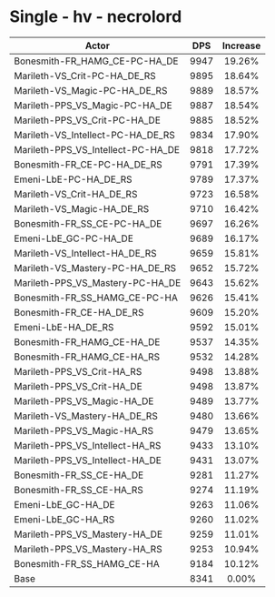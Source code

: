 # Single - hv - necrolord
| Actor | DPS | Increase |
|---|:---:|:---:|
|Bonesmith-FR_HAMG_CE-PC-HA_DE|9947|19.26%|
|Marileth-VS_Crit-PC-HA_DE_RS|9895|18.64%|
|Marileth-VS_Magic-PC-HA_DE_RS|9889|18.57%|
|Marileth-PPS_VS_Magic-PC-HA_DE|9887|18.54%|
|Marileth-PPS_VS_Crit-PC-HA_DE|9885|18.52%|
|Marileth-VS_Intellect-PC-HA_DE_RS|9834|17.90%|
|Marileth-PPS_VS_Intellect-PC-HA_DE|9818|17.72%|
|Bonesmith-FR_CE-PC-HA_DE_RS|9791|17.39%|
|Emeni-LbE-PC-HA_DE_RS|9789|17.37%|
|Marileth-VS_Crit-HA_DE_RS|9723|16.58%|
|Marileth-VS_Magic-HA_DE_RS|9710|16.42%|
|Bonesmith-FR_SS_CE-PC-HA_DE|9697|16.26%|
|Emeni-LbE_GC-PC-HA_DE|9689|16.17%|
|Marileth-VS_Intellect-HA_DE_RS|9659|15.81%|
|Marileth-VS_Mastery-PC-HA_DE_RS|9652|15.72%|
|Marileth-PPS_VS_Mastery-PC-HA_DE|9643|15.62%|
|Bonesmith-FR_SS_HAMG_CE-PC-HA|9626|15.41%|
|Bonesmith-FR_CE-HA_DE_RS|9609|15.20%|
|Emeni-LbE-HA_DE_RS|9592|15.01%|
|Bonesmith-FR_HAMG_CE-HA_DE|9537|14.35%|
|Bonesmith-FR_HAMG_CE-HA_RS|9532|14.28%|
|Marileth-PPS_VS_Crit-HA_RS|9498|13.88%|
|Marileth-PPS_VS_Crit-HA_DE|9498|13.87%|
|Marileth-PPS_VS_Magic-HA_DE|9489|13.77%|
|Marileth-VS_Mastery-HA_DE_RS|9480|13.66%|
|Marileth-PPS_VS_Magic-HA_RS|9479|13.65%|
|Marileth-PPS_VS_Intellect-HA_RS|9433|13.10%|
|Marileth-PPS_VS_Intellect-HA_DE|9431|13.07%|
|Bonesmith-FR_SS_CE-HA_DE|9281|11.27%|
|Bonesmith-FR_SS_CE-HA_RS|9274|11.19%|
|Emeni-LbE_GC-HA_DE|9263|11.06%|
|Emeni-LbE_GC-HA_RS|9260|11.02%|
|Marileth-PPS_VS_Mastery-HA_DE|9259|11.01%|
|Marileth-PPS_VS_Mastery-HA_RS|9253|10.94%|
|Bonesmith-FR_SS_HAMG_CE-HA|9184|10.12%|
|Base|8341|0.00%|
